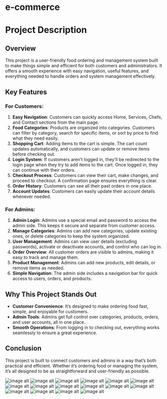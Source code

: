 ﻿# e-commerce
# Project Description

## Overview
This project is a user-friendly food ordering and management system built to make things simple and efficient for both customers and administrators. It offers a smooth experience with easy navigation, useful features, and everything needed to handle orders and system management effectively.

## Key Features

### For Customers:
1. **Easy Navigation**: Customers can quickly access Home, Services, Chefs, and Contact sections from the main page.
2. **Food Categories**: Products are organized into categories. Customers can filter by category, search for specific items, or sort by price to find what they need easily.
3. **Shopping Cart**: Adding items to the cart is simple. The cart count updates automatically, and customers can update or remove items before checking out.
4. **Login System**: If customers aren’t logged in, they’ll be redirected to the login page when they try to add items to the cart. Once logged in, they can continue with their orders.
5. **Checkout Process**: Customers can view their cart, make changes, and proceed to checkout. A confirmation page ensures everything is clear.
6. **Order History**: Customers can see all their past orders in one place.
7. **Account Updates**: Customers can easily update their account details whenever needed.

### For Admins:
1. **Admin Login**: Admins use a special email and password to access the admin side. This keeps it secure and separate from customer access.
2. **Manage Categories**: Admins can add new categories, update existing ones, or delete categories to keep the system organized.
3. **User Management**: Admins can view user details (excluding passwords), activate or deactivate accounts, and control who can log in.
4. **Order Overview**: All customer orders are visible to admins, making it easy to track and manage them.
5. **Product Management**: Admins can add new products, edit details, or remove items as needed.
6. **Simple Navigation**: The admin side includes a navigation bar for quick access to users, orders, and products.

## Why This Project Stands Out
- **Customer Convenience**: It’s designed to make ordering food fast, simple, and enjoyable for customers.
- **Admin Tools**: Admins get full control over categories, products, orders, and user accounts, all in one place.
- **Smooth Operations**: From logging in to checking out, everything works seamlessly to ensure a great experience.

## Conclusion
This project is built to connect customers and admins in a way that’s both practical and efficient. Whether it’s ordering food or managing the system, it’s all designed to be as straightforward and user-friendly as possible.

![image alt](https://github.com/harshana47/e-commerce/blob/38af20eef1cf90a6dafae6074f2821f65c76e242/admin1.png)
![image alt](https://github.com/harshana47/e-commerce/blob/b0f587467e35a2ad71010cd7940ced8f03ae46e7/admin2.png)
![image alt](https://github.com/harshana47/e-commerce/blob/b0f587467e35a2ad71010cd7940ced8f03ae46e7/admin3.png)
![image alt](https://github.com/harshana47/e-commerce/blob/b0f587467e35a2ad71010cd7940ced8f03ae46e7/admin4.png)
![image alt](https://github.com/harshana47/e-commerce/blob/b0f587467e35a2ad71010cd7940ced8f03ae46e7/admin5.png)
![image alt](https://github.com/harshana47/e-commerce/blob/b0f587467e35a2ad71010cd7940ced8f03ae46e7/admin6.png)
![image alt](https://github.com/harshana47/e-commerce/blob/b0f587467e35a2ad71010cd7940ced8f03ae46e7/admin7.png)
![image alt](https://github.com/harshana47/e-commerce/blob/b0f587467e35a2ad71010cd7940ced8f03ae46e7/admin8.png)
![image alt](https://github.com/harshana47/e-commerce/blob/b0f587467e35a2ad71010cd7940ced8f03ae46e7/admin9.png)
![image alt](https://github.com/harshana47/e-commerce/blob/b0f587467e35a2ad71010cd7940ced8f03ae46e7/demo1.png)
![image alt](https://github.com/harshana47/e-commerce/blob/b0f587467e35a2ad71010cd7940ced8f03ae46e7/demo2.png)
![image alt](https://github.com/harshana47/e-commerce/blob/b0f587467e35a2ad71010cd7940ced8f03ae46e7/demo3.png)
![image alt](https://github.com/harshana47/e-commerce/blob/b0f587467e35a2ad71010cd7940ced8f03ae46e7/demo4.png)
![image alt](https://github.com/harshana47/e-commerce/blob/b0f587467e35a2ad71010cd7940ced8f03ae46e7/demo5.png)
![image alt](https://github.com/harshana47/e-commerce/blob/b0f587467e35a2ad71010cd7940ced8f03ae46e7/demo6.png)
![image alt](https://github.com/harshana47/e-commerce/blob/b0f587467e35a2ad71010cd7940ced8f03ae46e7/demo7.png)

